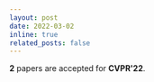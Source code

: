 ```yaml
---
layout: post
date: 2022-03-02
inline: true
related_posts: false
---
```


**2** papers are accepted for **CVPR'22**.
